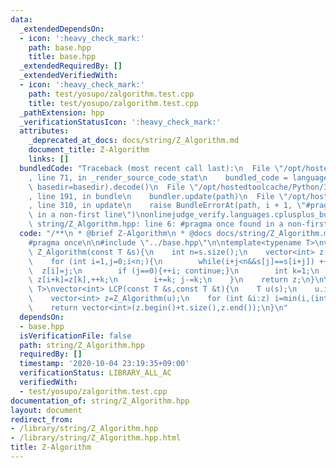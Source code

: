 ```yaml
---
data:
  _extendedDependsOn:
  - icon: ':heavy_check_mark:'
    path: base.hpp
    title: base.hpp
  _extendedRequiredBy: []
  _extendedVerifiedWith:
  - icon: ':heavy_check_mark:'
    path: test/yosupo/zalgorithm.test.cpp
    title: test/yosupo/zalgorithm.test.cpp
  _pathExtension: hpp
  _verificationStatusIcon: ':heavy_check_mark:'
  attributes:
    _deprecated_at_docs: docs/string/Z_Algorithm.md
    document_title: Z-Algorithm
    links: []
  bundledCode: "Traceback (most recent call last):\n  File \"/opt/hostedtoolcache/Python/3.8.5/x64/lib/python3.8/site-packages/onlinejudge_verify/documentation/build.py\"\
    , line 71, in _render_source_code_stat\n    bundled_code = language.bundle(stat.path,\
    \ basedir=basedir).decode()\n  File \"/opt/hostedtoolcache/Python/3.8.5/x64/lib/python3.8/site-packages/onlinejudge_verify/languages/cplusplus.py\"\
    , line 191, in bundle\n    bundler.update(path)\n  File \"/opt/hostedtoolcache/Python/3.8.5/x64/lib/python3.8/site-packages/onlinejudge_verify/languages/cplusplus_bundle.py\"\
    , line 310, in update\n    raise BundleErrorAt(path, i + 1, \"#pragma once found\
    \ in a non-first line\")\nonlinejudge_verify.languages.cplusplus_bundle.BundleErrorAt:\
    \ string/Z_Algorithm.hpp: line 6: #pragma once found in a non-first line\n"
  code: "/**\n * @brief Z-Algorithm\n * @docs docs/string/Z_Algorithm.md\n */\n\n\
    #pragma once\n\n#include \"../base.hpp\"\n\ntemplate<typename T>\nvector<int>\
    \ Z_Algorithm(const T &s){\n    int n=s.size();\n    vector<int> z(n);\n    z[0]=n;\n\
    \    for (int i=1,j=0;i<n;){\n        while(i+j<n&&s[j]==s[i+j]) ++j;\n      \
    \  z[i]=j;\n        if (j==0){++i; continue;}\n        int k=1;\n        while(i+k<n&&k+z[k]<j)\
    \ z[i+k]=z[k],++k;\n        i+=k; j-=k;\n    }\n    return z;\n}\n\ntemplate<typename\
    \ T>\nvector<int> LCP(const T &s,const T &t){\n    T u(s);\n    u.insert(u.begin(),t.begin(),t.end());\n\
    \    vector<int> z=Z_Algorithm(u);\n    for (int &i:z) i=min(i,(int)t.size());\n\
    \    return vector<int>(z.begin()+t.size(),z.end());\n}\n"
  dependsOn:
  - base.hpp
  isVerificationFile: false
  path: string/Z_Algorithm.hpp
  requiredBy: []
  timestamp: '2020-10-04 23:19:35+09:00'
  verificationStatus: LIBRARY_ALL_AC
  verifiedWith:
  - test/yosupo/zalgorithm.test.cpp
documentation_of: string/Z_Algorithm.hpp
layout: document
redirect_from:
- /library/string/Z_Algorithm.hpp
- /library/string/Z_Algorithm.hpp.html
title: Z-Algorithm
---
```

